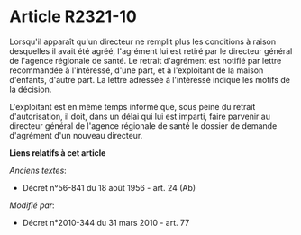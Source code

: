 # Article R2321-10

Lorsqu'il apparaît qu'un directeur ne remplit plus les conditions à raison desquelles il avait été agréé, l'agrément lui est
retiré par le directeur général de l'agence régionale de santé. Le retrait d'agrément est notifié par lettre recommandée à
l'intéressé, d'une part, et à l'exploitant de la maison d'enfants, d'autre part. La lettre adressée à l'intéressé indique les
motifs de la décision.

L'exploitant est en même temps informé que, sous peine du retrait d'autorisation, il doit, dans un délai qui lui est imparti,
faire parvenir au directeur     général de l'agence régionale de santé le dossier de demande d'agrément d'un nouveau
directeur.

**Liens relatifs à cet article**

_Anciens textes_:

  - Décret n°56-841 du 18 août 1956 - art. 24 (Ab)

_Modifié par_:

  - Décret n°2010-344 du 31 mars 2010 - art. 77
